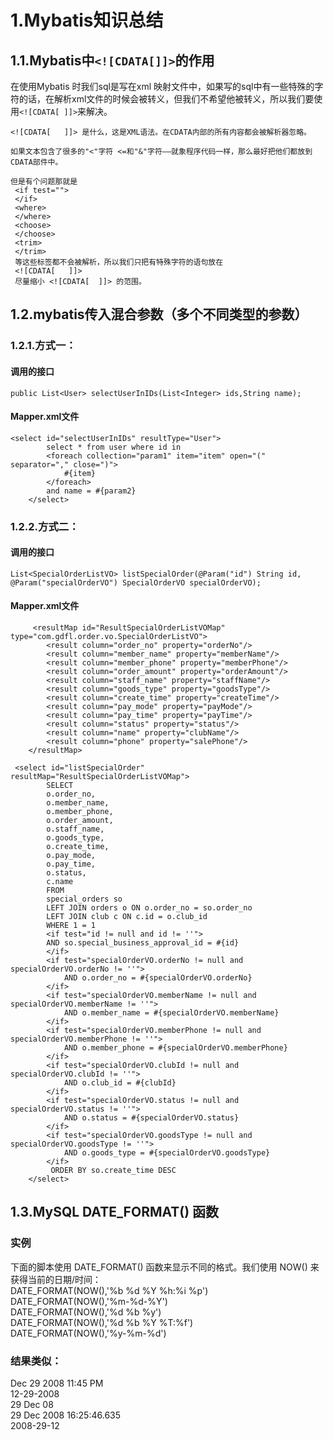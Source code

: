 # 1.Mybatis知识总结

## 1.1.Mybatis中`<![CDATA[]]>`的作用

在使用Mybatis 时我们sql是写在xml 映射文件中，如果写的sql中有一些特殊的字符的话，在解析xml文件的时候会被转义，但我们不希望他被转义，所以我们要使用`<![CDATA[ ]]>`来解决。

```
<![CDATA[   ]]> 是什么，这是XML语法。在CDATA内部的所有内容都会被解析器忽略。

如果文本包含了很多的"<"字符 <=和"&"字符——就象程序代码一样，那么最好把他们都放到CDATA部件中。

但是有个问题那就是
 <if test="">   
 </if>   
 <where>   
 </where>  
 <choose>  
 </choose>  
 <trim>  
 </trim> 
 等这些标签都不会被解析，所以我们只把有特殊字符的语句放在 
 <![CDATA[   ]]>  
 尽量缩小 <![CDATA[  ]]> 的范围。
```

## 1.2.mybatis传入混合参数（多个不同类型的参数）

### 1.2.1.方式一：

#### 调用的接口

`public List<User> selectUserInIDs(List<Integer> ids,String name);`

#### Mapper.xml文件

```
<select id="selectUserInIDs" resultType="User">  
        select * from user where id in   
        <foreach collection="param1" item="item" open="(" separator="," close=")">  
            #{item}  
        </foreach>  
        and name = #{param2}  
    </select>
```

### 1.2.2.方式二：

#### 调用的接口

`List<SpecialOrderListVO> listSpecialOrder(@Param("id") String id, @Param("specialOrderVO") SpecialOrderVO specialOrderVO);`

#### Mapper.xml文件

```
     <resultMap id="ResultSpecialOrderListVOMap" type="com.gdfl.order.vo.SpecialOrderListVO">
        <result column="order_no" property="orderNo"/>
        <result column="member_name" property="memberName"/>
        <result column="member_phone" property="memberPhone"/>
        <result column="order_amount" property="orderAmount"/>
        <result column="staff_name" property="staffName"/>
        <result column="goods_type" property="goodsType"/>
        <result column="create_time" property="createTime"/>
        <result column="pay_mode" property="payMode"/>
        <result column="pay_time" property="payTime"/>
        <result column="status" property="status"/>
        <result column="name" property="clubName"/>
        <result column="phone" property="salePhone"/>
    </resultMap>

 <select id="listSpecialOrder" resultMap="ResultSpecialOrderListVOMap">
        SELECT
        o.order_no,
        o.member_name,
        o.member_phone,
        o.order_amount,
        o.staff_name,
        o.goods_type,
        o.create_time,
        o.pay_mode,
        o.pay_time,
        o.status,
        c.name
        FROM
        special_orders so
        LEFT JOIN orders o ON o.order_no = so.order_no
        LEFT JOIN club c ON c.id = o.club_id
        WHERE 1 = 1
        <if test="id != null and id != ''">
        AND so.special_business_approval_id = #{id}
        </if>
        <if test="specialOrderVO.orderNo != null and specialOrderVO.orderNo != ''">
            AND o.order_no = #{specialOrderVO.orderNo}
        </if>
        <if test="specialOrderVO.memberName != null and specialOrderVO.memberName != ''">
            AND o.member_name = #{specialOrderVO.memberName}
        </if>
        <if test="specialOrderVO.memberPhone != null and specialOrderVO.memberPhone != ''">
            AND o.member_phone = #{specialOrderVO.memberPhone}
        </if>
        <if test="specialOrderVO.clubId != null and specialOrderVO.clubId != ''">
            AND o.club_id = #{clubId}
        </if>
        <if test="specialOrderVO.status != null and specialOrderVO.status != ''">
            AND o.status = #{specialOrderVO.status}
        </if>
        <if test="specialOrderVO.goodsType != null and specialOrderVO.goodsType != ''">
            AND o.goods_type = #{specialOrderVO.goodsType}
        </if>
         ORDER BY so.create_time DESC
    </select>
```

## 1.3.MySQL DATE\_FORMAT\(\) 函数

### 实例

下面的脚本使用 DATE\_FORMAT\(\) 函数来显示不同的格式。我们使用 NOW\(\) 来获得当前的日期/时间：  
DATE\_FORMAT\(NOW\(\),'%b %d %Y %h:%i %p'\)  
DATE\_FORMAT\(NOW\(\),'%m-%d-%Y'\)  
DATE\_FORMAT\(NOW\(\),'%d %b %y'\)  
DATE\_FORMAT\(NOW\(\),'%d %b %Y %T:%f'\)  
DATE\_FORMAT\(NOW\(\),'%y-%m-%d'\)

### 结果类似：

Dec 29 2008 11:45 PM  
12-29-2008  
29 Dec 08  
29 Dec 2008 16:25:46.635  
2008-29-12

